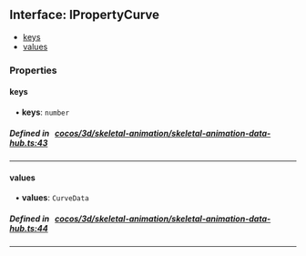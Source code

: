 ## Interface: IPropertyCurve

- [keys](#keys)
- [values](#values)

### Properties

#### keys

<div style="margin-left: 10px;">


• **keys**: ``number``

</div>


##### Defined in &nbsp;   [cocos/3d/skeletal-animation/skeletal-animation-data-hub.ts:43](https://github.com/cocos-creator/engine/blob/c7bf6b8a9/cocos/3d/skeletal-animation/skeletal-animation-data-hub.ts#L43)&nbsp;

___
#### values

<div style="margin-left: 10px;">


• **values**: ``CurveData``

</div>


##### Defined in &nbsp;   [cocos/3d/skeletal-animation/skeletal-animation-data-hub.ts:44](https://github.com/cocos-creator/engine/blob/c7bf6b8a9/cocos/3d/skeletal-animation/skeletal-animation-data-hub.ts#L44)&nbsp;

___

